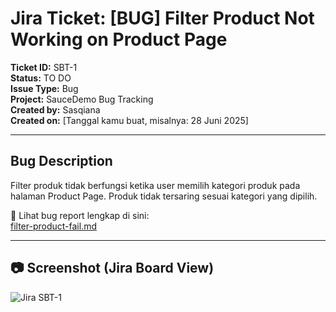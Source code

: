 # Jira Ticket: [BUG] Filter Product Not Working on Product Page

**Ticket ID:** SBT-1  
**Status:** TO DO  
**Issue Type:** Bug  
**Project:** SauceDemo Bug Tracking  
**Created by:** Sasqiana  
**Created on:** [Tanggal kamu buat, misalnya: 28 Juni 2025]

---

## Bug Description

Filter produk tidak berfungsi ketika user memilih kategori produk pada halaman Product Page. Produk tidak tersaring sesuai kategori yang dipilih.

📎 Lihat bug report lengkap di sini:  
[filter-product-fail.md](../../../bug-reports/functional-bug/filter-product-fail.md)

---

## 📷 Screenshot (Jira Board View)

![Jira SBT-1](../../documentations/jira-board-view.png)
